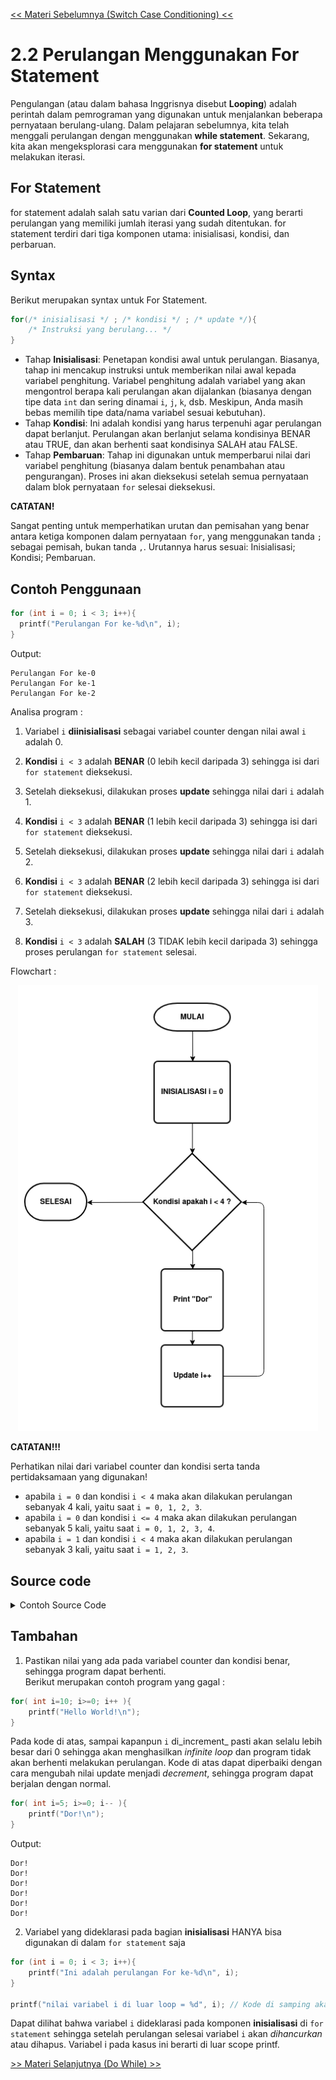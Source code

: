 [<< Materi Sebelumnya (Switch Case Conditioning) <<](2.1-SwitchCase.md)
# 2.2 Perulangan Menggunakan For Statement

Pengulangan (atau dalam bahasa Inggrisnya disebut **Looping**) adalah perintah dalam pemrograman yang digunakan untuk menjalankan beberapa pernyataan berulang-ulang. Dalam pelajaran sebelumnya, kita telah menggali perulangan dengan menggunakan **while statement**. Sekarang, kita akan mengeksplorasi cara menggunakan **for statement** untuk melakukan iterasi.

## For Statement
for statement adalah salah satu varian dari **Counted Loop**, yang berarti perulangan yang memiliki jumlah iterasi yang sudah ditentukan. for statement terdiri dari tiga komponen utama: inisialisasi, kondisi, dan perbaruan.

## Syntax
Berikut merupakan syntax untuk For Statement.
```c
for(/* inisialisasi */ ; /* kondisi */ ; /* update */){
    /* Instruksi yang berulang... */
}
```
- Tahap **Inisialisasi**: Penetapan kondisi awal untuk perulangan. Biasanya, tahap ini mencakup instruksi untuk memberikan nilai awal kepada variabel penghitung. Variabel penghitung adalah variabel yang akan mengontrol berapa kali perulangan akan dijalankan (biasanya dengan tipe data `int` dan sering dinamai `i`, `j`, `k`, dsb. Meskipun, Anda masih bebas memilih tipe data/nama variabel sesuai kebutuhan).
- Tahap **Kondisi**: Ini adalah kondisi yang harus terpenuhi agar perulangan dapat berlanjut. Perulangan akan berlanjut selama kondisinya BENAR atau TRUE, dan akan berhenti saat kondisinya SALAH atau FALSE.
- Tahap **Pembaruan**: Tahap ini digunakan untuk memperbarui nilai dari variabel penghitung (biasanya dalam bentuk penambahan atau pengurangan). Proses ini akan dieksekusi setelah semua pernyataan dalam blok pernyataan `for` selesai dieksekusi.

**CATATAN!**

Sangat penting untuk memperhatikan urutan dan pemisahan yang benar antara ketiga komponen dalam pernyataan `for`, yang menggunakan tanda `;` sebagai pemisah, bukan tanda `,`. Urutannya harus sesuai: Inisialisasi; Kondisi; Pembaruan.

## Contoh Penggunaan
```c
for (int i = 0; i < 3; i++){
  printf("Perulangan For ke-%d\n", i);
}
```
Output:
```
Perulangan For ke-0
Perulangan For ke-1
Perulangan For ke-2
```
Analisa program : 
1. Variabel `i` **diinisialisasi** sebagai variabel counter dengan nilai awal `i` adalah 0.

2. **Kondisi** `i < 3` adalah **BENAR** (0 lebih kecil daripada 3) sehingga isi dari `for statement` dieksekusi.

3. Setelah dieksekusi, dilakukan proses **update** sehingga nilai dari `i` adalah 1.

4. **Kondisi** `i < 3` adalah **BENAR** (1 lebih kecil daripada 3) sehingga isi dari `for statement` dieksekusi.

5. Setelah dieksekusi, dilakukan proses **update** sehingga nilai dari `i` adalah 2.

6. **Kondisi** `i < 3` adalah **BENAR** (2 lebih kecil daripada 3) sehingga isi dari `for statement` dieksekusi.

7. Setelah dieksekusi, dilakukan proses **update** sehingga nilai dari `i` adalah 3.

8. **Kondisi** `i < 3` adalah **SALAH** (3 TIDAK lebih kecil daripada 3) sehingga proses perulangan `for statement` selesai.

Flowchart : 
<p align ="center">  <img width = "480" height "380" src = "https://github.com/Monashr/DP2023/blob/main/Material/for_.png" </p>

**CATATAN!!!**

Perhatikan nilai dari variabel counter dan kondisi serta tanda pertidaksamaan yang digunakan!
- apabila `i = 0` dan kondisi `i < 4` maka akan dilakukan perulangan sebanyak 4 kali, yaitu saat `i = 0, 1, 2, 3`.
- apabila `i = 0` dan kondisi `i <= 4` maka akan dilakukan perulangan sebanyak 5 kali, yaitu saat `i = 0, 1, 2, 3, 4`.
- apabila `i = 1` dan kondisi `i < 4` maka akan dilakukan perulangan sebanyak 3 kali, yaitu saat `i = 1, 2, 3`.

## Source code

<details>
<summary>Contoh Source Code</summary>

```c
#include <stdio.h>

int main(){
    int jumlah;

    printf("Masukkan jumlah perulangan : ");
    scanf("%d", &count);
    
    for (int i = 1; i <= jumlah; i++){
        printf("Ini adalah perulangan For ke-%d\n", i);
    }
    return 0;
}

/*
Output:

Masukkan jumlah perulangan : 4
Ini adalah perulangan For ke-1
Ini adalah perulangan For ke-2
Ini adalah perulangan For ke-3
*/
```
</details>
    
## Tambahan
1. Pastikan nilai yang ada pada variabel counter dan kondisi benar, sehingga program dapat berhenti.\
Berikut merupakan contoh program yang gagal :
```c
for( int i=10; i>=0; i++ ){
    printf("Hello World!\n");
}
```
Pada kode di atas, sampai kapanpun `i` di_increment_ pasti akan selalu lebih besar dari 0 sehingga akan menghasilkan _infinite loop_ dan program tidak akan berhenti melakukan perulangan.
Kode di atas dapat diperbaiki dengan cara mengubah nilai update menjadi _decrement_, sehingga program dapat berjalan dengan normal.
```c
for( int i=5; i>=0; i-- ){
    printf("Dor!\n");
}
```
Output:
```
Dor!
Dor!
Dor!
Dor!
Dor!
Dor!
```

2. Variabel yang dideklarasi pada bagian **inisialisasi** HANYA bisa digunakan di dalam `for statement` saja
```c
for (int i = 0; i < 3; i++){
    printf("Ini adalah perulangan For ke-%d\n", i);
}

printf("nilai variabel i di luar loop = %d", i); // Kode di samping akan menyebabkan error
```
Dapat dilihat bahwa variabel `i` dideklarasi pada komponen **inisialisasi** di `for statement` sehingga setelah perulangan selesai variabel `i` akan _dihancurkan_  atau dihapus. Variabel i pada kasus ini berarti di luar scope printf.

[>> Materi Selanjutnya (Do While) >>](2.3-DoWhile.md)
